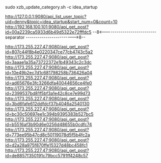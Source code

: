 sudo xzb_update_category.sh -c idea_startup

http://127.0.0.1:9080/api_list_user_topic?uid=denny&topic=idea_startup&start_num=0&count=10
http://192.168.100.101:9080/api_get_post?id=00a2239ca5933d6b49d5322e72fffdc5
 --8<-------------------------- separator ------------------------>8--

http://173.255.227.47:9080/api_get_post?id=807c44f8b4e0220347ce77cb4743c5a2
http://173.255.227.47:9080/api_get_post?id=3aaae1a35a73722372e1b49343c2c3dc
http://173.255.227.47:9080/api_get_post?id=10e49b2ec7d1c681798258b736426a04
http://173.255.227.47:9080/api_get_post?id=ad65676e3fc3266dfa40044656ce4fe0
http://173.255.227.47:9080/api_get_post?id=2399537bd81f5bf3a1e42c8ce7e99d73
http://173.255.227.47:9080/api_get_post?id=3bd6fafe612ddfdcf37b4046a2540130
http://173.255.227.47:9080/api_get_post?id=bc30c50697ee1c394b9395383b527bc5
http://173.255.227.47:9080/api_get_post?id=b5516af3b90d6e0256d48655b0cdfc74
http://173.255.227.47:9080/api_get_post?id=773ee95b47cd8c50119078d5f5b4fc2a
http://173.255.227.47:9080/api_get_post?id=d2a28a975f870ffe15327d48bc458fc1
http://173.255.227.47:9080/api_get_post?id=de8857f350191c79bcc5791ff4248c57
